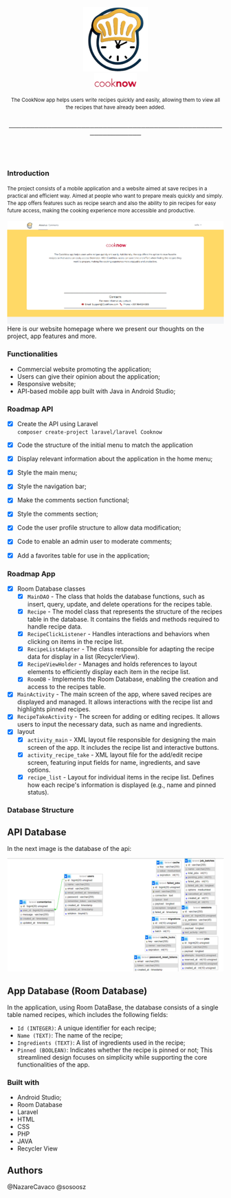 <div align="center">
  <img src="https://raw.githubusercontent.com/sosoosz/PAS/refs/heads/main/imagens/logo_png.png" alt="Logo" width="150" />

</div>

<div align="center">
  <img src="https://raw.githubusercontent.com/sosoosz/PAS/refs/heads/main/imagens/cooknow.png" alt="Cooknow" width="100"/>
</div>


<div align="center">

<small>
The CookNow app helps users write recipes quickly and easily, allowing them to view all the recipes that have already been added.
</small>
</div>
<br>
  <p align="center">──────────────────────────────────────────────────────────────</p>
                    
<br>
<br>
<div>
  
### Introduction

<div>
<small>
The project consists of a mobile application and a website aimed at save recipes in a practical and efficient way. Aimed at people who want to prepare meals quickly and simply. The app offers features such as recipe search and also the ability to pin recipes for easy future access, making the cooking experience more accessible and productive.
</small>
  
</div>

<br>

<div>
<img src="https://raw.githubusercontent.com/sosoosz/PAS/refs/heads/main/imagens/site.png" alt="Site"/>

</div>
Here is our website homepage where we present our thoughts on the project, app features and more.

### Functionalities

- Commercial website promoting the application;
- Users can give their opinion about the application;
- Responsive website;
- API-based mobile app built with Java in Android Studio;

### Roadmap API

- [x] Create the API using Laravel  
  `composer create-project laravel/laravel Cooknow`

- [x] Code the structure of the initial menu to match the application

- [x] Display relevant information about the application in the home menu;

- [x] Style the main menu;

- [x] Style the navigation bar;

- [x] Make the comments section functional;

- [x] Style the comments section;

- [x] Code the user profile structure to allow data modification;

- [x] Code to enable an admin user to moderate comments;

- [x] Add a favorites table for use in the application;

### Roadmap App

- [x] Room Database classes
  - [x] `MainDAO` - The class that holds the database functions, such as insert, query, update, and delete operations for the recipes table.
  - [x] `Recipe` - The model class that represents the structure of the recipes table in the database. It contains the fields and methods required to handle recipe data.
  - [x] `RecipeClickListener` - Handles interactions and behaviors when clicking on items in the recipe list.
  - [x] `RecipeListAdapter` - The class responsible for adapting the recipe data for display in a list (RecyclerView).
  - [x] `RecipeViewHolder` - Manages and holds references to layout elements to efficiently display each item in the recipe list.
  - [x] `RoomDB` - Implements the Room Database, enabling the creation and access to the recipes table.
- [x] `MainActivity` - The main screen of the app, where saved recipes are displayed and managed. It allows interactions with the recipe list and highlights pinned recipes.
- [x] `RecipeTakeActivity` - The screen for adding or editing recipes. It allows users to input the necessary data, such as name and ingredients.
- [x] layout
  - [x] `activity_main` - XML layout file responsible for designing the main screen of the app. It includes the recipe list and interactive buttons.
  - [x] `activity_recipe_take` - XML layout file for the add/edit recipe screen, featuring input fields for name, ingredients, and save options.
  - [x] `recipe_list` - Layout for individual items in the recipe list. Defines how each recipe's information is displayed (e.g., name and pinned status).

### Database Structure
## API Database
In the next image is the database of the api:
<div align="center">
  <img src="https://raw.githubusercontent.com/sosoosz/PAS/refs/heads/main/imagens/bd.png" alt="Cooknow" width="600"/>
</div>

## App Database (Room Database)
In the application, using Room DataBase, the database consists of a single table named recipes, which includes the following fields:
- `Id (INTEGER)`: A unique identifier for each recipe; 
- `Name (TEXT)`: The name of the recipe;
- `Ingredients (TEXT)`: A list of ingredients used in the recipe;
- `Pinned (BOOLEAN)`: Indicates whether the recipe is pinned or not;
This streamlined design focuses on simplicity while supporting the core functionalities of the app.

### Built with
- Android Studio;
- Room Database
- Laravel
- HTML
- CSS
- PHP
- JAVA
- Recycler View


## Authors
@NazareCavaco
@sosoosz
